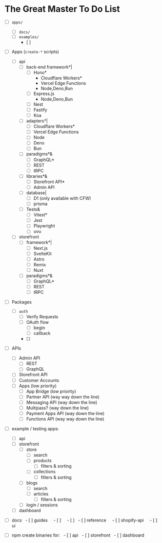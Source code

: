# The Great Master To Do List

- [ ] `apps/`

  - [ ] `docs/`
  - [ ] `examples/`
    - [ ]

- [ ] Apps (`create-*` scripts)

  - [ ] api
    - [ ] back-end framework\*|
      - [ ] Hono\*
        - Cloudflare Workers\*
        - Vercel Edge Functions
        - Node,Deno,Bun
      - [ ] Express.js
        - Node,Deno,Bun
      - [ ] Nest
      - [ ] Fastify
      - [ ] Koa
    - [ ] adapters\*|
      - [ ] Cloudflare Workers\*
      - [ ] Vercel Edge Functions
      - [ ] Node
      - [ ] Deno
      - [ ] Bun
    - [ ] paradigms\*&
      - [ ] GraphQL\*
      - [ ] REST
      - [ ] tRPC
    - [ ] libraries\*&
      - [ ] Storefront API\*
      - [ ] Admin API
    - [ ] database|
      - [ ] D1 (only available with CFW)
      - [ ] prisma
    - [ ] Tests&
      - [ ] Vitest\*
      - [ ] Jest
      - [ ] Playwright
      - [ ] uvu
  - [ ] storefront
    - [ ] framework\*|
      - [ ] Next.js
      - [ ] SvelteKit
      - [ ] Astro
      - [ ] Remix
      - [ ] Nuxt
    - [ ] paradigms\*&
      - [ ] GraphQL\*
      - [ ] REST
      - [ ] tRPC

- [ ] Packages

  - [ ] `auth`
    - [ ] Verify Requests
    - [ ] OAuth flow
      - [ ] begin
      - [ ] callback
    - [ ]

- [ ] APIs

  - [ ] Admin API
    - [ ] REST
    - [ ] GraphQL
  - [ ] Storefront API
  - [ ] Customer Accounts
  - [ ] Apps (low priority)
    - [ ] App Bridge (low priority)
    - [ ] Partner API (way way down the line)
    - [ ] Messaging API (way down the line)
    - [ ] Multipass? (way down the line)
    - [ ] Payment Apps API (way down the line)
    - [ ] Functions API (way way down the line)

- [ ] example / testing apps:

  - [ ] api
  - [ ] storefront
    - [ ] store
      - [ ] search
      - [ ] products
        - [ ] filters & sorting
      - [ ] collections
        - [ ] filters & sorting
    - [ ] blogs
      - [ ] search
      - [ ] articles
        - [ ] filters & sorting
    - [ ] login / sessions
  - [ ] dashboard

- [ ] docs
        - [ ] guides
          - [ ]
          - [ ]
        - [ ] reference
          - [ ] shopify-api
          - [ ] ui

- [ ] npm create binaries for:
        - [ ] api
        - [ ] storefront
        - [ ] dashboard
